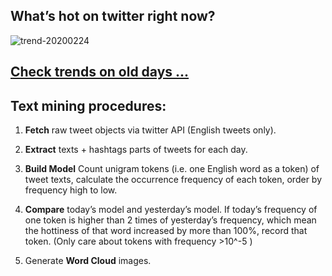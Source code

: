 ## What’s hot on twitter right now?

![trend-20200224][wordcloud]

[wordcloud]: https://raw.githubusercontent.com/xdqc/tweet-trend-everyday/master/word-cloud/trend-20200224.png?token=AF5V4P7ADR6KQBZ4CEDTNIK6AXRMU "trend-20200224"

## [Check trends on old days ...](https://github.com/xdqc/tweet-trend-everyday/tree/master/word-cloud)

## Text mining procedures:

1. **Fetch** raw tweet objects via twitter API (English tweets only).

2. **Extract** texts + hashtags parts of tweets for each day.

3. **Build Model** Count unigram tokens (i.e. one English word as a token) of tweet texts, calculate the occurrence frequency of each token, order by frequency high to low.

4. **Compare** today’s model and yesterday’s model. If today’s frequency of one token is higher than 2 times of yesterday’s frequency, which mean the hottiness of that word increased by more than 100%, record that token. (Only care about tokens with frequency >10^-5 )

5. Generate **Word Cloud** images.
